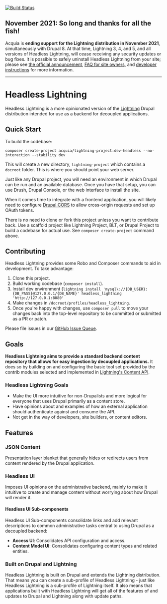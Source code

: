 [![Build Status](https://travis-ci.org/acquia/headless_lightning.svg?branch=master)](https://travis-ci.org/acquia/headless_lightning)

## November 2021: So long and thanks for all the fish!
Acquia is **ending support for the Lightning distribution in November 2021**, simultaneously with Drupal 8. At that time, Lightning 3, 4, and 5, and all versions of Headless Lightning, will cease receiving any security updates or bug fixes. It is possible to safely uninstall Headless Lightning from your site; please see [the official announcement](https://www.acquia.com/blog/acquia-lightning-eol-2021-acquia-cms-future), [FAQ for site owners](https://support.acquia.com/hc/en-us/articles/1500006393601-Frequently-Asked-Questions-FAQ-regarding-End-of-Support-for-Acquia-Lightning), and [developer instructions](https://github.com/acquia/lightning/wiki/Uninstalling-Lightning) for more information.

---

# Headless Lightning
Headless Lightning is a more opinionated version of the [Lightning](https://github.com/acquia/lightning)
Drupal distribution intended for use as a backend for decoupled applications.

## Quick Start
To build the codebase:

    composer create-project acquia/lightning-project:dev-headless --no-interaction --stability dev

This will create a new directory, `lightning-project` which contains a `docroot`
folder. This is where you should point your web server.

Just like any Drupal project, you will need an environment in which Drupal can
be run and an available database. Once you have that setup, you can use Drush,
Drupal Console, or the web interface to install the site.

When it comes time to integrate with a frontend application, you will likely need to configure [Drupal CORS](https://www.drupal.org/node/2715637) to allow cross-origin requests and set up OAuth tokens.

There is no need to clone or fork this project unless you want to contribute
back. Use a scaffold project like Lightning Project, BLT, or Drupal Project to
build a codebase for actual use. See `composer create-project` command above.

## Contributing
Headless Lightning provides some Robo and Composer commands to aid in
development. To take advantage:

1. Clone this project.
2. Build working codebase (`composer install`).
3. Install dev environment (`lightning install 'mysql\://{DB_USER}:{DB_PASS}@127.0.0.1/{DB_NAME}' headless_lightning 'http://127.0.0.1:8080'` 
4. Make changes in `/docroot/profiles/headless_lightning`.
5. Once you're happy with changes, use `composer pull` to move your changes back
   into the top-level repository to be committed or submitted as a PR or patch.
   
Please file issues in our [GitHub Issue Queue](https://github.com/acquia/headless_lightning/issues).

## Goals
**Headless Lightning aims to provide a standard backend content repository that
allows for easy ingestion by decoupled applications.** It does so by building on
and configuring the basic tool set provided by the contrib modules selected and
implemented in [Lightning's Content API](https://github.com/acquia/lightning/tree/8.x-2.x/modules/lightning_features/lightning_api).

### Headless Lightning Goals
* Make the UI more intuitive for non-Drupalists and more logical for everyone
  that uses Drupal primarily as a content store.
* Have opinions about and examples of how an external application should
  authenticate against and consume the API.
* Not get in the way of developers, site builders, or content editors. 

## Features
### JSON Content
Presentation layer blanket that generally hides or redirects users from content
rendered by the Drupal application.

### Headless UI
Imposes UI opinions on the administrative backend, mainly to make it intuitive
to create and manage content without worrying about how Drupal will render it.

#### Headless UI Sub-components
Headless UI Sub-components consolidate links and add relevant descriptions to
common administrative tasks central to using Drupal as a decoupled backend:

* **Access UI**: Consolidates API configuration and access.
* **Content Model UI**: Consolidates configuring content types and related
  entities.

### Built on Drupal and Lightning
Headless Lightning is built on Drupal and extends the Lightning distribution.
That means you can create a sub-profile of Headless Lightning - just like
Headless Lightning is a sub-profile of Lightning itself. It also means that
applications built with Headless Lightning will get all of the features of and
updates to Drupal and Lightning along with update paths.

